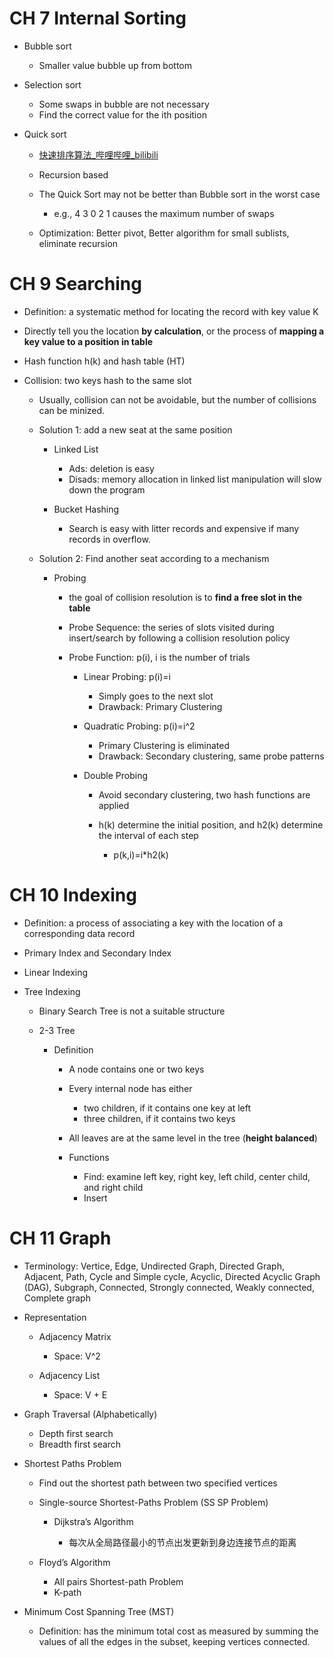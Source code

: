 # CH 7 Internal Sorting

- Bubble sort
    
    - Smaller value bubble up from bottom
- Selection sort
    
    - Some swaps in bubble are not necessary
    - Find the correct value for the ith position
- Quick sort
    
    - [快速排序算法_哔哩哔哩_bilibili](https://www.bilibili.com/video/BV1at411T75o/?spm_id_from=333.337.search-card.all.click&vd_source=7b7c808fef5805bab182d3bbcf195227)
    - Recursion based
    - The Quick Sort may not be better than Bubble sort in the worst case
        
        - e.g., 4 3 0 2 1 causes the maximum number of swaps
    - Optimization: Better pivot, Better algorithm for small sublists, eliminate recursion

# CH 9 Searching

- Definition: a systematic method for locating the record with key value K
- Directly tell you the location **by calculation**, or the process of **mapping a key value to a position in table**
- Hash function h(k) and hash table (HT)
- Collision: two keys hash to the same slot
    
    - Usually, collision can not be avoidable, but the number of collisions can be minized.
    - Solution 1: add a new seat at the same position
        
        - Linked List
            
            - Ads: deletion is easy
            - Disads: memory allocation in linked list manipulation will slow down the program
        - Bucket Hashing
            
            - Search is easy with litter records and expensive if many records in overflow.
    - Solution 2: Find another seat according to a mechanism
        
        - Probing
            
            - the goal of collision resolution is to **find a free slot in the table**
            - Probe Sequence: the series of slots visited during insert/search by following a collision resolution policy
            - Probe Function: p(i), i is the number of trials
                
                - Linear Probing: p(i)=i
                    
                    - Simply goes to the next slot
                    - Drawback: Primary Clustering
                - Quadratic Probing: p(i)=i^2
                    
                    - Primary Clustering is eliminated
                    - Drawback: Secondary clustering, same probe patterns
                - Double Probing
                    
                    - Avoid secondary clustering, two hash functions are applied
                    - h(k) determine the initial position, and h2(k) determine the interval of each step
                        
                        - p(k,i)=i\*h2(k)

# CH 10 Indexing

- Definition: a process of associating a key with the location of a corresponding data record
- Primary Index and Secondary Index
- Linear Indexing
- Tree Indexing
    
    - Binary Search Tree is not a suitable structure
    - 2-3 Tree
        
        - Definition
            
            - A node contains one or two keys
            - Every internal node has either
                
                - two children, if it contains one key at left
                - three children, if it contains two keys
            - All leaves are at the same level in the tree (**height balanced**)
            - Functions
                
                - Find: examine left key, right key, left child, center child, and right child
                - Insert

# CH 11 Graph

- Terminology: Vertice, Edge, Undirected Graph, Directed Graph, Adjacent, Path, Cycle and Simple cycle, Acyclic, Directed Acyclic Graph (DAG), Subgraph, Connected, Strongly connected, Weakly connected, Complete graph
- Representation
    
    - Adjacency Matrix
        
        - Space: V^2
    - Adjacency List
        
        - Space: V + E
- Graph Traversal (Alphabetically)
    
    - Depth first search
    - Breadth first search
- Shortest Paths Problem
    
    - Find out the shortest path between two specified vertices
    - Single-source Shortest-Paths Problem (SS SP Problem)
        
        - Dijkstra’s Algorithm
            
            - 每次从全局路径最小的节点出发更新到身边连接节点的距离
    - Floyd’s Algorithm
        
        - All pairs Shortest-path Problem
        - K-path
- Minimum Cost Spanning Tree (MST)
    
    - Definition: has the minimum total cost as measured by summing the values of all the edges in the subset, keeping vertices connected.